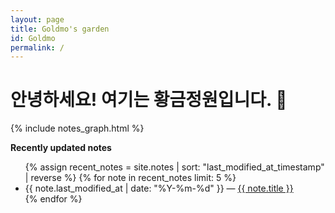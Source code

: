 ```yaml
---
layout: page
title: Goldmo's garden
id: Goldmo
permalink: /
---
```


# 안녕하세요! 여기는 황금정원입니다. 🌱

  {% include notes_graph.html %}


<strong>Recently updated notes</strong>

<ul>
  {% assign recent_notes = site.notes | sort: "last_modified_at_timestamp" | reverse %}
  {% for note in recent_notes limit: 5 %}
    <li>
      {{ note.last_modified_at | date: "%Y-%m-%d" }} — <a class="internal-link" href="{{ site.baseurl }}{{ note.url }}">{{ note.title }}</a>
    </li>
  {% endfor %}
</ul>

